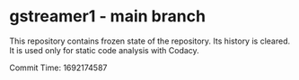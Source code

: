 # gstreamer1 - main branch

This repository contains frozen state of the repository.
Its history is cleared. It is used only for static code
analysis with Codacy.

Commit Time: 1692174587
